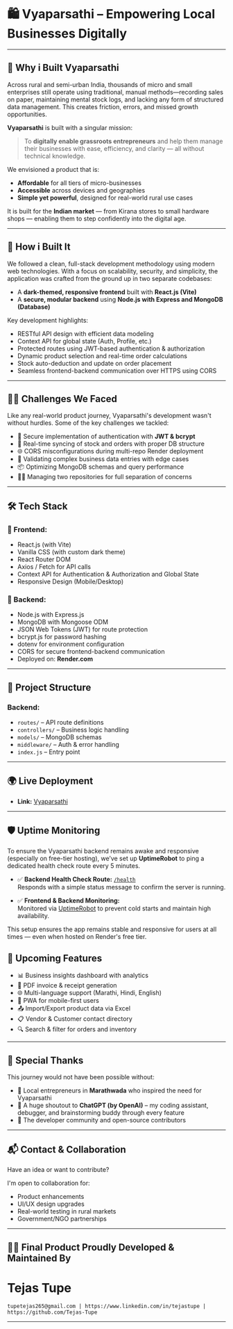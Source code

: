 # 🛍️ Vyaparsathi – Empowering Local Businesses Digitally

---

## 🚀 Why i Built Vyaparsathi

Across rural and semi-urban India, thousands of micro and small enterprises still operate using traditional, manual methods—recording sales on paper, maintaining mental stock logs, and lacking any form of structured data management. This creates friction, errors, and missed growth opportunities.

**Vyaparsathi** is built with a singular mission:  
> To **digitally enable grassroots entrepreneurs** and help them manage their businesses with ease, efficiency, and clarity — all without technical knowledge.

We envisioned a product that is:
- **Affordable** for all tiers of micro-businesses  
- **Accessible** across devices and geographies  
- **Simple yet powerful**, designed for real-world rural use cases  

It is built for the **Indian market** — from Kirana stores to small hardware shops — enabling them to step confidently into the digital age.

---

## 🧠 How i Built It

We followed a clean, full-stack development methodology using modern web technologies. With a focus on scalability, security, and simplicity, the application was crafted from the ground up in two separate codebases:

- A **dark-themed, responsive frontend** built with **React.js (Vite)**  
- A **secure, modular backend** using **Node.js with Express and MongoDB (Database)**

Key development highlights:
- RESTful API design with efficient data modeling
- Context API for global state (Auth, Profile, etc.)
- Protected routes using JWT-based authentication & authorization
- Dynamic product selection and real-time order calculations
- Stock auto-deduction and update on order placement
- Seamless frontend-backend communication over HTTPS using CORS

---

## 🧗‍♂️ Challenges We Faced

Like any real-world product journey, Vyaparsathi's development wasn't without hurdles. Some of the key challenges we tackled:

- 🔐 Secure implementation of authentication with **JWT & bcrypt**
- 🔄 Real-time syncing of stock and orders with proper DB structure
- 🌐 CORS misconfigurations during multi-repo Render deployment
- 🧪 Validating complex business data entries with edge cases
- 📦 Optimizing MongoDB schemas and query performance
- 🧑‍💻 Managing two repositories for full separation of concerns

---

## 🛠️ Tech Stack

### 🔮 Frontend:
- React.js (with Vite)
- Vanilla CSS (with custom dark theme)
- React Router DOM
- Axios / Fetch for API calls
- Context API for Authentication & Authorization and Global State
- Responsive Design (Mobile/Desktop)

### 🔧 Backend:
- Node.js with Express.js
- MongoDB with Mongoose ODM
- JSON Web Tokens (JWT) for route protection
- bcrypt.js for password hashing
- dotenv for environment configuration
- CORS for secure frontend-backend communication
- Deployed on: **Render.com**

---

## 📁 Project Structure

### Backend:
- `routes/` – API route definitions  
- `controllers/` – Business logic handling  
- `models/` – MongoDB schemas  
- `middleware/` – Auth & error handling  
- `index.js` – Entry point  

---

## 🌍 Live Deployment

- **Link:** [Vyaparsathi](https://vyaparsathi-frontend.onrender.com)
  
---

## 🛡️ Uptime Monitoring

To ensure the Vyaparsathi backend remains awake and responsive (especially on free-tier hosting), we’ve set up **UptimeRobot** to ping a dedicated health check route every 5 minutes.

- ✅ **Backend Health Check Route:** [`/health`](https://vyaparsathi.onrender.com/health)  
  Responds with a simple status message to confirm the server is running.

- ✅ **Frontend & Backend Monitoring:**  
  Monitored via [UptimeRobot](https://uptimerobot.com/) to prevent cold starts and maintain high availability.

This setup ensures the app remains stable and responsive for users at all times — even when hosted on Render's free tier.

## 🌟 Upcoming Features

- 📊 Business insights dashboard with analytics
- 🧾 PDF invoice & receipt generation
- 🌐 Multi-language support (Marathi, Hindi, English)
- 📱 PWA for mobile-first users
- 📤 Import/Export product data via Excel
- 📋 Vendor & Customer contact directory
- 🔍 Search & filter for orders and inventory

---

## 🤝 Special Thanks

This journey would not have been possible without:

- 🙏 Local entrepreneurs in **Marathwada** who inspired the need for Vyaparsathi  
- 🤖 A huge shoutout to **ChatGPT (by OpenAI)** – my coding assistant, debugger, and brainstorming buddy through every feature  
- 🙌 The developer community and open-source contributors  

---

## 📬 Contact & Collaboration

Have an idea or want to contribute?

I'm open to collaboration for:
- Product enhancements
- UI/UX design upgrades
- Real-world testing in rural markets
- Government/NGO partnerships

---

## 🧑‍💻 Final Product Proudly Developed & Maintained By

#  **Tejas Tupe**

`tupetejas265@gmail.com | https://www.linkedin.com/in/tejastupe | https://github.com/Tejas-Tupe`

---
